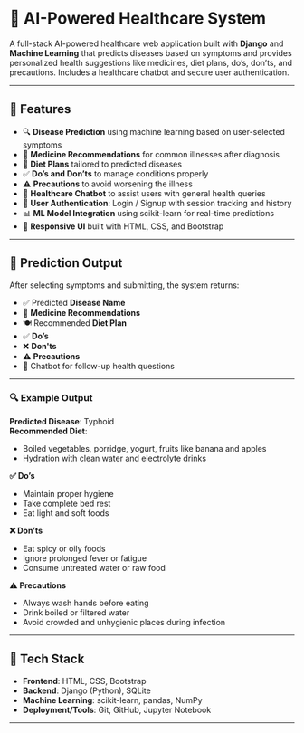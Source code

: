 # 🧠 AI-Powered Healthcare System

A full-stack AI-powered healthcare web application built with **Django** and **Machine Learning** that predicts diseases based on symptoms and provides personalized health suggestions like medicines, diet plans, do’s, don’ts, and precautions. Includes a healthcare chatbot and secure user authentication.

---

## 🚀 Features

- 🔍 **Disease Prediction** using machine learning based on user-selected symptoms  
- 💊 **Medicine Recommendations** for common illnesses after diagnosis  
- 🍎 **Diet Plans** tailored to predicted diseases  
- ✅ **Do’s and Don’ts** to manage conditions properly  
- ⚠️ **Precautions** to avoid worsening the illness  
- 🤖 **Healthcare Chatbot** to assist users with general health queries  
- 🔐 **User Authentication**: Login / Signup with session tracking and history  
- 📊 **ML Model Integration** using scikit-learn for real-time predictions  
- 🎨 **Responsive UI** built with HTML, CSS, and Bootstrap  

---

## 🧪 Prediction Output

After selecting symptoms and submitting, the system returns:

- ✅ Predicted **Disease Name**
- 💊 **Medicine Recommendations**
- 🍽️ Recommended **Diet Plan**
- ✅ **Do’s**
- ❌ **Don'ts**
- ⚠️ **Precautions**
- 💬 Chatbot for follow-up health questions

---

### 🔍 Example Output

**Predicted Disease**: Typhoid  
**Recommended Diet**:  
- Boiled vegetables, porridge, yogurt, fruits like banana and apples  
- Hydration with clean water and electrolyte drinks  

**✅ Do’s**  
- Maintain proper hygiene  
- Take complete bed rest  
- Eat light and soft foods  

**❌ Don’ts**  
- Eat spicy or oily foods  
- Ignore prolonged fever or fatigue  
- Consume untreated water or raw food  

**⚠️ Precautions**  
- Always wash hands before eating  
- Drink boiled or filtered water  
- Avoid crowded and unhygienic places during infection

---

## 🧰 Tech Stack

- **Frontend**: HTML, CSS, Bootstrap  
- **Backend**: Django (Python), SQLite  
- **Machine Learning**: scikit-learn, pandas, NumPy  
- **Deployment/Tools**: Git, GitHub, Jupyter Notebook  

---




